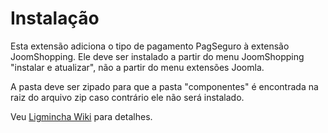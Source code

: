 # Instalação
Esta extensão adiciona o tipo de pagamento PagSeguro à extensão JoomShopping. Ele deve ser instalado a partir do menu JoomShopping "instalar e atualizar", não a partir do menu extensões Joomla.

A pasta deve ser zipado para que a pasta "componentes" é encontrada na raiz do arquivo zip caso contrário ele não será instalado.

Veu [Ligmincha Wiki](http://wiki.ligmincha.com.br/Pagseguro) para detalhes.
